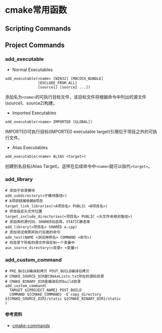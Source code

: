 # cmake常用函数

## Scripting Commands


## Project Commands

### add_executable

- Normal Executables

```
add_executable(<name> [WIN32] [MACOSX_BUNDLE]
               [EXCLUDE_FROM_ALL]
               [source1] [source2 ...])
```

添加名为`<name>`的可执行目标文件，该目标文件将根据命令中列出的源文件(source1、source2)构建。

- Imported Executables

```
add_executable(<name> IMPORTED [GLOBAL])
```

IMPORTED可执行目标(IMPORTED executable target)引用位于项目之外的可执行文件。

- Alias Executables

```
add_executable(<name> ALIAS <target>)
```

创建别名目标(Alias Target)，这样在后续命令中`<name>`就可以指代`<target>`。

### add_library

```
# 添加子目录模块
add_subdirectory(<子模块路径>)
# A项目链接依赖B项目
target_link_libraries(<A项目名> PUBLIC <B项目名>)
# 项目指定头文件位置
target_include_directories(<项目名> PUBLIC <头文件夹相对路径>)
# 添加库的源代码，SHARED动态库，STATIC静态库
add_library(<项目名> SHARED a.cpp)
# 添加测试用例并执行后面的命令
add_test(NAME <测试用例名> COMMAND <命令>)
# 将目录下所有的源文件保存到一个变量中
aux_source_directory(<目录> <变量>)
```

### add_custom_command

```
# PRE_BUILD编译前拷贝 POST_BUILD编译后拷贝
# CMAKE_SOURCE_DIR是CMakeLists.txt所在的源码目录
# CMAKE_BINARY_DIR是编译后的build目录
add_custom_command(
  TARGET ${PROJECT_NAME} POST_BUILD
  COMMAND ${CMAKE_COMMAND} -E copy_directory ${CMAKE_SOURCE_DIR}/static ${CMAKE_BINARY_DIR}/static
)
```

#### 参考资料

- [cmake-commands](https://cmake.org/cmake/help/latest/manual/cmake-commands.7.html)